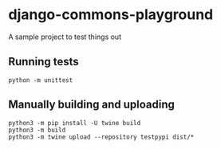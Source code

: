 # django-commons-playground
A sample project to test things out


## Running tests

```shell
python -m unittest
```

## Manually building and uploading

```shell
python3 -m pip install -U twine build
python3 -m build
python3 -m twine upload --repository testpypi dist/*
```
